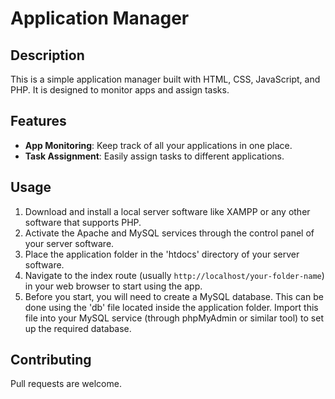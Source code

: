 # Application Manager

## Description
This is a simple application manager built with HTML, CSS, JavaScript, and PHP. It is designed to monitor apps and assign tasks.

## Features
- **App Monitoring**: Keep track of all your applications in one place.
- **Task Assignment**: Easily assign tasks to different applications.

## Usage
1. Download and install a local server software like XAMPP or any other software that supports PHP.
2. Activate the Apache and MySQL services through the control panel of your server software.
3. Place the application folder in the 'htdocs' directory of your server software.
4. Navigate to the index route (usually `http://localhost/your-folder-name`) in your web browser to start using the app.
5. Before you start, you will need to create a MySQL database. This can be done using the 'db' file located inside the application folder. Import this file into your MySQL service (through phpMyAdmin or similar tool) to set up the required database.

## Contributing
Pull requests are welcome. 
